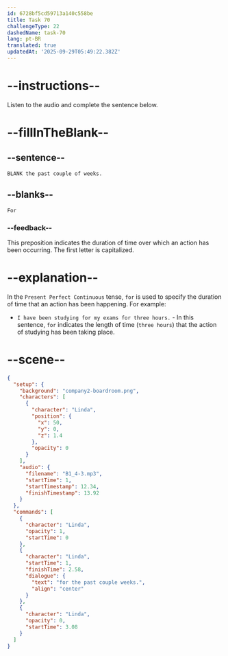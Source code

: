 ```yaml
---
id: 6728bf5cd59713a140c558be
title: Task 70
challengeType: 22
dashedName: task-70
lang: pt-BR
translated: true
updatedAt: '2025-09-29T05:49:22.382Z'
---
```


<!-- (audio) Linda: For the past couple of weeks. -->

# --instructions--

Listen to the audio and complete the sentence below.

# --fillInTheBlank--

## --sentence--

`BLANK the past couple of weeks.`

## --blanks--

`For`

### --feedback--

This preposition indicates the duration of time over which an action has been occurring. The first letter is capitalized.

# --explanation--

In the `Present Perfect Continuous` tense, `for` is used to specify the duration of time that an action has been happening. For example:

- `I have been studying for my exams for three hours.` - In this sentence, `for` indicates the length of time (`three hours`) that the action of studying has been taking place.

# --scene--

```json
{
  "setup": {
    "background": "company2-boardroom.png",
    "characters": [
      {
        "character": "Linda",
        "position": {
          "x": 50,
          "y": 0,
          "z": 1.4
        },
        "opacity": 0
      }
    ],
    "audio": {
      "filename": "B1_4-3.mp3",
      "startTime": 1,
      "startTimestamp": 12.34,
      "finishTimestamp": 13.92
    }
  },
  "commands": [
    {
      "character": "Linda",
      "opacity": 1,
      "startTime": 0
    },
    {
      "character": "Linda",
      "startTime": 1,
      "finishTime": 2.58,
      "dialogue": {
        "text": "for the past couple weeks.",
        "align": "center"
      }
    },
    {
      "character": "Linda",
      "opacity": 0,
      "startTime": 3.08
    }
  ]
}
```
